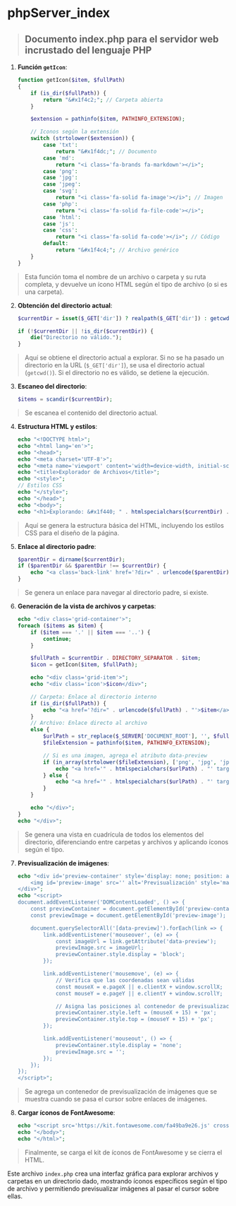 # phpServer_index

>## Documento index.php para el servidor web incrustado del lenguaje PHP

1. **Función `getIcon`**:
   ```php
   function getIcon($item, $fullPath)
   {
       if (is_dir($fullPath)) {
           return "&#x1f4c2;"; // Carpeta abierta
       }

       $extension = pathinfo($item, PATHINFO_EXTENSION);

       // Iconos según la extensión
       switch (strtolower($extension)) {
           case 'txt':
               return "&#x1f4dc;"; // Documento
           case 'md':
               return "<i class='fa-brands fa-markdown'></i>";
           case 'png':
           case 'jpg':
           case 'jpeg':
           case 'svg':
               return "<i class='fa-solid fa-image'></i>"; // Imagen
           case 'php':
               return "<i class='fa-solid fa-file-code'></i>";
           case 'html':
           case 'js':
           case 'css':
               return "<i class='fa-solid fa-code'></i>"; // Código
           default:
               return "&#x1f4c4;"; // Archivo genérico
       }
   }
   ```
> Esta función toma el nombre de un archivo o carpeta y su ruta completa, y devuelve un ícono HTML según el tipo de archivo (o si es una carpeta).

2. **Obtención del directorio actual**:
   ```php
   $currentDir = isset($_GET['dir']) ? realpath($_GET['dir']) : getcwd();

   if (!$currentDir || !is_dir($currentDir)) {
       die("Directorio no válido.");
   }
   ```
> Aquí se obtiene el directorio actual a explorar. Si no se ha pasado un directorio en la URL (`$_GET['dir']`), se usa el directorio actual (`getcwd()`). Si el directorio no es válido, se detiene la ejecución.

3. **Escaneo del directorio**:
   ```php
   $items = scandir($currentDir);
   ```
> Se escanea el contenido del directorio actual.

4. **Estructura HTML y estilos**:
   ```php
   echo "<!DOCTYPE html>";
   echo "<html lang='en'>";
   echo "<head>";
   echo "<meta charset='UTF-8'>";
   echo "<meta name='viewport' content='width=device-width, initial-scale=1.0'>";
   echo "<title>Explorador de Archivos</title>";
   echo "<style>";
   // Estilos CSS
   echo "</style>";
   echo "</head>";
   echo "<body>";
   echo "<h1>Explorando: &#x1f440; " . htmlspecialchars($currentDir) . "</h1>";
   ```

> Aquí se genera la estructura básica del HTML, incluyendo los estilos CSS para el diseño de la página.

5. **Enlace al directorio padre**:
   ```php
   $parentDir = dirname($currentDir);
   if ($parentDir && $parentDir !== $currentDir) {
       echo "<a class='back-link' href='?dir=" . urlencode($parentDir) . "'>&#x1f4c2;.. &#x21a9;</a>";
   }
   ```
> Se genera un enlace para navegar al directorio padre, si existe.

6. **Generación de la vista de archivos y carpetas**:
   ```php
   echo "<div class='grid-container'>";
   foreach ($items as $item) {
       if ($item === '.' || $item === '..') {
           continue;
       }

       $fullPath = $currentDir . DIRECTORY_SEPARATOR . $item;
       $icon = getIcon($item, $fullPath);

       echo "<div class='grid-item'>";
       echo "<div class='icon'>$icon</div>";

       // Carpeta: Enlace al directorio interno
       if (is_dir($fullPath)) {
           echo "<a href='?dir=" . urlencode($fullPath) . "'>$item</a>";
       }
       // Archivo: Enlace directo al archivo
       else {
           $urlPath = str_replace($_SERVER['DOCUMENT_ROOT'], '', $fullPath);
           $fileExtension = pathinfo($item, PATHINFO_EXTENSION);

           // Si es una imagen, agrega el atributo data-preview
           if (in_array(strtolower($fileExtension), ['png', 'jpg', 'jpeg', 'svg'])) {
               echo "<a href='" . htmlspecialchars($urlPath) . "' target='_blank' data-preview='" . htmlspecialchars($urlPath) . "'>$item</a>";
           } else {
               echo "<a href='" . htmlspecialchars($urlPath) . "' target='_blank'>$item</a>";
           }
       }

       echo "</div>";
   }
   echo "</div>";
   ```

> Se genera una vista en cuadrícula de todos los elementos del directorio, diferenciando entre carpetas y archivos y aplicando íconos según el tipo.

7. **Previsualización de imágenes**:
   ```php
   echo "<div id='preview-container' style='display: none; position: absolute; z-index: 1000; pointer-events: none;'>
       <img id='preview-image' src='' alt='Previsualización' style='max-width: 300px; max-height: 300px; border: 2px solid #ddd; border-radius: 5px; box-shadow: 0px 4px 6px rgba(0,0,0,0.2);'>
   </div>";
   echo "<script>
   document.addEventListener('DOMContentLoaded', () => {
       const previewContainer = document.getElementById('preview-container');
       const previewImage = document.getElementById('preview-image');

       document.querySelectorAll('[data-preview]').forEach(link => {
           link.addEventListener('mouseover', (e) => {
               const imageUrl = link.getAttribute('data-preview');
               previewImage.src = imageUrl;
               previewContainer.style.display = 'block';
           });

           link.addEventListener('mousemove', (e) => {
               // Verifica que las coordenadas sean válidas
               const mouseX = e.pageX || e.clientX + window.scrollX;
               const mouseY = e.pageY || e.clientY + window.scrollY;

               // Asigna las posiciones al contenedor de previsualización
               previewContainer.style.left = (mouseX + 15) + 'px';
               previewContainer.style.top = (mouseY + 15) + 'px';
           });

           link.addEventListener('mouseout', () => {
               previewContainer.style.display = 'none';
               previewImage.src = '';
           });
       });
   });
   </script>";
   ```

> Se agrega un contenedor de previsualización de imágenes que se muestra cuando se pasa el cursor sobre enlaces de imágenes.

8. **Cargar íconos de FontAwesome**:
   ```php
   echo "<script src='https://kit.fontawesome.com/fa49ba9e26.js' crossorigin='anonymous'></script>";
   echo "</body>";
   echo "</html>";
   ```

> Finalmente, se carga el kit de íconos de FontAwesome y se cierra el HTML.

Este archivo `index.php` crea una interfaz gráfica para explorar archivos y carpetas en un directorio dado, mostrando íconos específicos según el tipo de archivo y permitiendo previsualizar imágenes al pasar el cursor sobre ellas.


